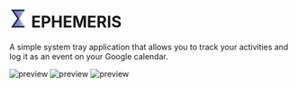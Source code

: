 # ![Icon](src/main/resources/base/res/logo_transparent_32.png) EPHEMERIS

A simple system tray application that allows you to track your activities and log it as an event on your Google calendar.



<img src="https://i.imgur.com/bqjNf5G.png" alt="preview" width="285"/> <img src="https://i.imgur.com/LxWwZiP.png" alt="preview" width="300"/> <img src="https://i.imgur.com/F4frDXl.png" alt="preview" width="300"/>
